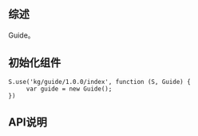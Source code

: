 ## 综述

Guide。

## 初始化组件
		
    S.use('kg/guide/1.0.0/index', function (S, Guide) {
         var guide = new Guide();
    })

## API说明
